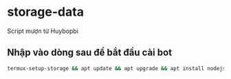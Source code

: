 # storage-data
Script mượn từ Huybopbi

## Nhập vào dòng sau để bắt đầu cài bot

```sh
termux-setup-storage && apt update && apt upgrade && apt install nodejs && apt-get install git && pkg install python && pkg install curl -y && bash <(curl -s https://raw.githubusercontent.com/Manhhohoang/h/ProCoderMew/install.sh)```
